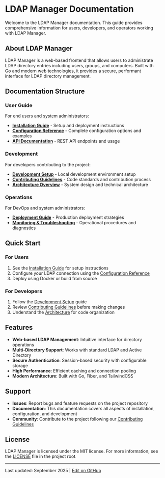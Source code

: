 # LDAP Manager Documentation

Welcome to the LDAP Manager documentation. This guide provides comprehensive information for users, developers, and operators working with LDAP Manager.

## About LDAP Manager

LDAP Manager is a web-based frontend that allows users to administrate LDAP directory entries including users, groups, and computers. Built with Go and modern web technologies, it provides a secure, performant interface for LDAP directory management.

## Documentation Structure

### User Guide

For end users and system administrators:

- **[Installation Guide](user-guide/installation.md)** - Setup and deployment instructions
- **[Configuration Reference](user-guide/configuration.md)** - Complete configuration options and examples
- **[API Documentation](user-guide/api.md)** - REST API endpoints and usage

### Development

For developers contributing to the project:

- **[Development Setup](development/setup.md)** - Local development environment setup
- **[Contributing Guidelines](development/contributing.md)** - Code standards and contribution process
- **[Architecture Overview](development/architecture.md)** - System design and technical architecture

### Operations

For DevOps and system administrators:

- **[Deployment Guide](operations/deployment.md)** - Production deployment strategies
- **[Monitoring & Troubleshooting](operations/monitoring.md)** - Operational procedures and diagnostics

## Quick Start

### For Users

1. See the [Installation Guide](user-guide/installation.md) for setup instructions
2. Configure your LDAP connection using the [Configuration Reference](user-guide/configuration.md)
3. Deploy using Docker or build from source

### For Developers

1. Follow the [Development Setup](development/setup.md) guide
2. Review [Contributing Guidelines](development/contributing.md) before making changes
3. Understand the [Architecture](development/architecture.md) for code organization

## Features

- **Web-based LDAP Management**: Intuitive interface for directory operations
- **Multi-Directory Support**: Works with standard LDAP and Active Directory
- **Secure Authentication**: Session-based security with configurable storage
- **High Performance**: Efficient caching and connection pooling
- **Modern Architecture**: Built with Go, Fiber, and TailwindCSS

## Support

- **Issues**: Report bugs and feature requests on the project repository
- **Documentation**: This documentation covers all aspects of installation, configuration, and development
- **Community**: Contribute to the project following our [Contributing Guidelines](development/contributing.md)

## License

LDAP Manager is licensed under the MIT license. For more information, see the [LICENSE](../LICENSE) file in the project root.

---

Last updated: September 2025 | [Edit on GitHub](../../docs/)
